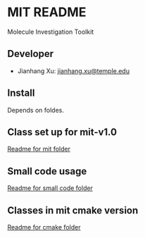 # MIT README #

Molecule Investigation Toolkit

## Developer ##
* Jianhang Xu: [jianhang.xu@temple.edu](mailto:jianhang.xu@temple.edu)

## Install ##
Depends on foldes.

## Class set up for mit-v1.0 ##
[Readme for mit folder](doc/mit-v1.0.md)

## Small code usage ##
[Readme for small code folder](doc/small-code.md)

## Classes in mit cmake version ##
[Readme for cmake folder](doc/cmake.md)

